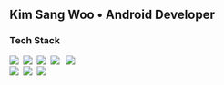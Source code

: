 ## Kim Sang Woo • Android Developer
<h3>Tech Stack</h3>

<p>
 <img src="https://img.shields.io/badge/Android-52F0A6?style=flat-square&logo=Android&logoColor=white"/>&nbsp 
 <img src="https://img.shields.io/badge/Java-D29743?style=flat-square&logo=java&logoColor=white"/>&nbsp 
 <img src="https://img.shields.io/badge/Python-3572A5?style=flat-square&logo=python&logoColor=white"/>&nbsp 
 <img src="https://img.shields.io/badge/C++-F34B7D?style=flat-square&logo=c%2B%2B&logoColor=white"/></a> &nbsp 
 <img src="https://img.shields.io/badge/Kotlin-A97BFF?style=flat-square&logo=Kotlin&logoColor=white"/>&nbsp 
<br>
 <img src="https://img.shields.io/badge/Firebase-FFAC07?style=flat-square&logo=firebase&logoColor=white"/>&nbsp 
 <img src="https://img.shields.io/badge/GoogleMapAPI-60B4F9?style=flat-square&logo=GoogleMaps&logoColor=white"/>&nbsp 
 <img src="https://img.shields.io/badge/AdobeXD-CC1BA2?style=flat-square&logo=AdobeXD&logoColor=white"/>&nbsp 
</p>



